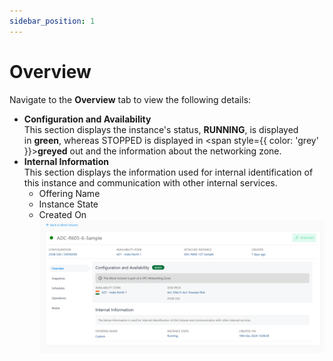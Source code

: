 ```yaml
---
sidebar_position: 1
---
```

# Overview

Navigate to the **Overview** tab to view the following details:

- **Configuration and Availability**<br/>
	This section displays the instance's status, **RUNNING**, is displayed in <span class= "green">**green**</span>, whereas STOPPED is displayed in <span style={{ color: 'grey' }}>**greyed**</span> out and the information about the networking zone.
- **Internal Information**<br/>
	This section displays the information used for internal identification of this instance and communication with other internal services.
	- Offering Name
	- Instance State
	- Created On
	![Overview](img/Overview.png)



